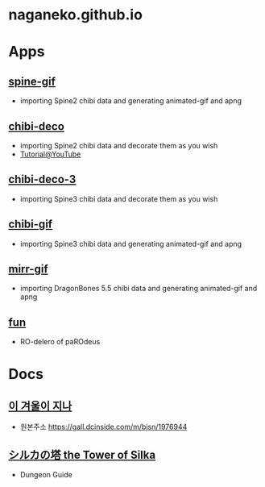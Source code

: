# naganeko.github.io

# Apps

## [spine-gif](https://naganeko.github.io/spine-gif)

- importing Spine2 chibi data and generating animated-gif and apng

## [chibi-deco](https://naganeko.github.io/chibi-deco)

- importing Spine2 chibi data and decorate them as you wish 
- [Tutorial@YouTube](https://youtu.be/Sc_bZ5j4NYI)

## [chibi-deco-3](https://naganeko.github.io/chibi-deco-3)

- importing Spine3 chibi data and decorate them as you wish 


## [chibi-gif](https://naganeko.github.io/chibi-gif)

- importing Spine3 chibi data and generating animated-gif and apng


## [mirr-gif](https://naganeko.github.io/mirr-gif)

- importing DragonBones 5.5 chibi data and generating animated-gif and apng


## [fun](https://naganeko.github.io/fun/)

- RO-delero of paROdeus


# Docs
## [이 겨울이 지나](https://naganeko.github.io/winter-of-dolls/)

- 원본주소 https://gall.dcinside.com/m/bjsn/1976944 

## [シルカの塔 the Tower of Silka](https://naganeko.github.io/tower-of-silka/)

- Dungeon Guide

